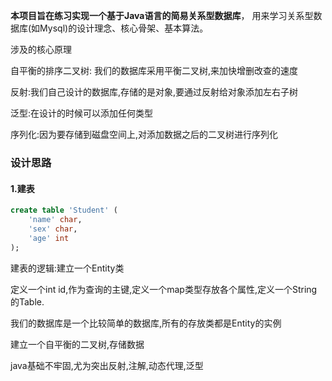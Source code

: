 **本项目旨在练习实现一个基于Java语言的简易关系型数据库**， 用来学习关系型数据库(如Mysql)的设计理念、核心骨架、基本算法。

涉及的核心原理

自平衡的排序二叉树: 我们的数据库采用平衡二叉树,来加快增删改查的速度

反射:我们自己设计的数据库,存储的是对象,要通过反射给对象添加左右子树

泛型:在设计的时候可以添加任何类型

序列化:因为要存储到磁盘空间上,对添加数据之后的二叉树进行序列化



### 设计思路

#### 1.建表

```sql
create table 'Student' (
    'name' char,
    'sex' char,
    'age' int
);
```
建表的逻辑:建立一个Entity类

定义一个int id,作为查询的主键,定义一个map类型存放各个属性,定义一个String的Table.

我们的数据库是一个比较简单的数据库,所有的存放类都是Entity的实例

建立一个自平衡的二叉树,存储数据

java基础不牢固,尤为突出反射,注解,动态代理,泛型